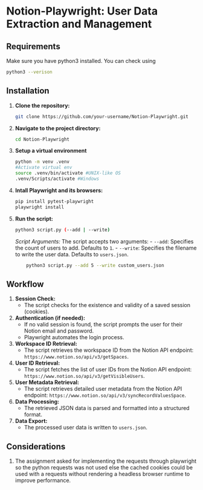 # Notion-Playwright: User Data Extraction and Management

## Requirements 
Make sure you have python3 installed. You can check using 
```bash
python3 --verison
```

## Installation

1.  **Clone the repository:**

    ```bash
    git clone https://github.com/your-username/Notion-Playwright.git
    ```

2.  **Navigate to the project directory:**

    ```bash
    cd Notion-Playwright
    ```

3.  **Setup a virtual environment**
    
    ```bash
    python -m venv .venv
    #Activate virtual env 
    source .venv/bin/activate #UNIX-like OS
    .venv/Scripts/activate #Windows
    ```
4. **Intall Playwright and its browsers:**

    ```bash
    pip install pytest-playwright
    playwright install
    ```

4.  **Run the script:**

    ```bash
    python3 script.py (--add | --write)
    ```

    *Script Arguments:*
        The script accepts two arguments:
            - `--add`: Specifies the count of users to add. Defaults to `1`.
            - `--write`: Specifies the filename to write the user data. Defaults to `users.json`.

    ```bash
        python3 script.py --add 5 --write custom_users.json
    ```

## Workflow

1.  **Session Check:**
    * The script checks for the existence and validity of a saved session (cookies).
2.  **Authentication (if needed):**
    * If no valid session is found, the script prompts the user for their Notion email and password.
    * Playwright automates the login process.
3.  **Workspace ID Retrieval:**
    * The script retrieves the workspace ID from the Notion API endpoint: `https://www.notion.so/api/v3/getSpaces`.
4.  **User ID Retrieval:**
    * The script fetches the list of user IDs from the Notion API endpoint: `https://www.notion.so/api/v3/getVisibleUsers`.
5.  **User Metadata Retrieval:**
    * The script retrieves detailed user metadata from the Notion API endpoint: `https://www.notion.so/api/v3/syncRecordValuesSpace`.
6.  **Data Processing:**
    * The retrieved JSON data is parsed and formatted into a structured format.
7.  **Data Export:**
    * The processed user data is written to `users.json`.



## Considerations

1. The assignment asked for implementing the requests through playwright so the python requests was not used else the cached cookies could be used with a requests without rendering a headless browser runtime to  improve performance.

